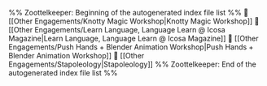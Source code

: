 %% Zoottelkeeper: Beginning of the autogenerated index file list  %%
📄 [[Other Engagements/Knotty Magic Workshop|Knotty Magic Workshop]]
📄 [[Other Engagements/Learn Language, Language Learn @ Icosa Magazine|Learn Language, Language Learn @ Icosa Magazine]]
📄 [[Other Engagements/Push Hands + Blender Animation Workshop|Push Hands + Blender Animation Workshop]]
📄 [[Other Engagements/Stapoleology|Stapoleology]]
%% Zoottelkeeper: End of the autogenerated index file list  %%
